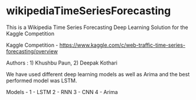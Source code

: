 # wikipediaTimeSeriesForecasting
This is a Wikipedia Time Series Forecasting Deep Learning Solution for the Kaggle Competition

Kaggle Competition - https://www.kaggle.com/c/web-traffic-time-series-forecasting/overview

Authors : 1) Khushbu Paun, 2) Deepak Kothari

We have used different deep learning models as well as Arima and the best performed model was LSTM.

Models -
1 - LSTM
2 - RNN
3 - CNN
4 - Arima
